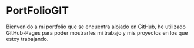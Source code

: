 # PortFolioGIT
Bienvenido a mi portfolio que se encuentra alojado en GitHub, he utilizado GitHub-Pages para poder mostrarles mi trabajo y mis proyectos en los que estoy trabajando. 
